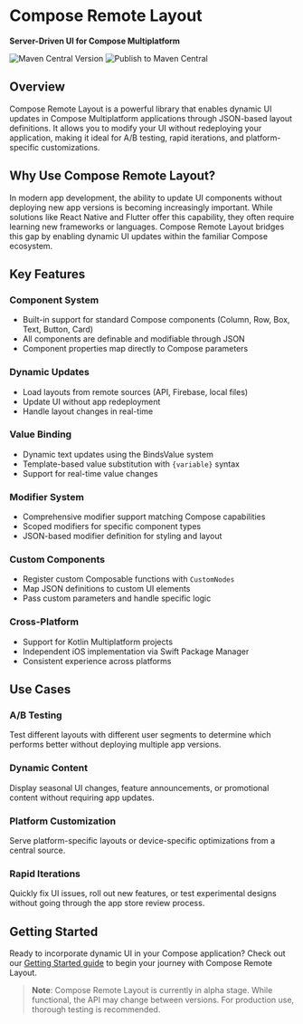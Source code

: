 # Compose Remote Layout

**Server-Driven UI for Compose Multiplatform**

![Maven Central Version](https://img.shields.io/maven-central/v/io.github.utsmannn/compose-remote-layout)
![Publish to Maven Central](https://github.com/utsmannn/compose-remote-layout/actions/workflows/publish.yaml/badge.svg)

## Overview

Compose Remote Layout is a powerful library that enables dynamic UI updates in Compose Multiplatform
applications through JSON-based layout definitions. It allows you to modify your UI without
redeploying your application, making it ideal for A/B testing, rapid iterations, and
platform-specific customizations.

## Why Use Compose Remote Layout?

In modern app development, the ability to update UI components without deploying new app versions is
becoming increasingly important. While solutions like React Native and Flutter offer this
capability, they often require learning new frameworks or languages. Compose Remote Layout bridges
this gap by enabling dynamic UI updates within the familiar Compose ecosystem.

## Key Features

### Component System

- Built-in support for standard Compose components (Column, Row, Box, Text, Button, Card)
- All components are definable and modifiable through JSON
- Component properties map directly to Compose parameters

### Dynamic Updates

- Load layouts from remote sources (API, Firebase, local files)
- Update UI without app redeployment
- Handle layout changes in real-time

### Value Binding

- Dynamic text updates using the BindsValue system
- Template-based value substitution with `{variable}` syntax
- Support for real-time value changes

### Modifier System

- Comprehensive modifier support matching Compose capabilities
- Scoped modifiers for specific component types
- JSON-based modifier definition for styling and layout

### Custom Components

- Register custom Composable functions with `CustomNodes`
- Map JSON definitions to custom UI elements
- Pass custom parameters and handle specific logic

### Cross-Platform

- Support for Kotlin Multiplatform projects
- Independent iOS implementation via Swift Package Manager
- Consistent experience across platforms

## Use Cases

### A/B Testing

Test different layouts with different user segments to determine which performs better without
deploying multiple app versions.

### Dynamic Content

Display seasonal UI changes, feature announcements, or promotional content without requiring app
updates.

### Platform Customization

Serve platform-specific layouts or device-specific optimizations from a central source.

### Rapid Iterations

Quickly fix UI issues, roll out new features, or test experimental designs without going through the
app store review process.

## Getting Started

Ready to incorporate dynamic UI in your Compose application? Check out
our [Getting Started guide](./getting-started) to begin your journey with Compose Remote Layout.

> **Note**: Compose Remote Layout is currently in alpha stage. While functional, the API may change
> between versions. For production use, thorough testing is recommended.